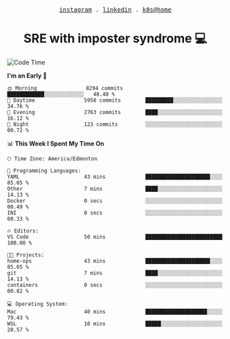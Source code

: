 <p align="center">
  <samp>
    <a href="https://www.instagram.com/lildrunkensmurf/">instagram</a> .
    <a href="https://www.linkedin.com/in/joryirving/">linkedin</a> .
    <a href="https://github.com/joryirving/k3s-home-cluster">k8s@home</a>
  </samp>
</p>

<h1 align="center">
  SRE with imposter syndrome 💻
</h1>

<!--START_SECTION:waka-->
![Code Time](http://img.shields.io/badge/Code%20Time-156%20hrs%207%20mins-blue)

**I'm an Early 🐤** 

```text
🌞 Morning                8294 commits        ████████████░░░░░░░░░░░░░   48.40 % 
🌆 Daytime                5958 commits        █████████░░░░░░░░░░░░░░░░   34.76 % 
🌃 Evening                2763 commits        ████░░░░░░░░░░░░░░░░░░░░░   16.12 % 
🌙 Night                  123 commits         ░░░░░░░░░░░░░░░░░░░░░░░░░   00.72 % 
```


📊 **This Week I Spent My Time On** 

```text
🕑︎ Time Zone: America/Edmonton

💬 Programming Languages: 
YAML                     43 mins             █████████████████████░░░░   85.05 % 
Other                    7 mins              ████░░░░░░░░░░░░░░░░░░░░░   14.13 % 
Docker                   0 secs              ░░░░░░░░░░░░░░░░░░░░░░░░░   00.49 % 
INI                      0 secs              ░░░░░░░░░░░░░░░░░░░░░░░░░   00.33 % 

🔥 Editors: 
VS Code                  50 mins             █████████████████████████   100.00 % 

🐱‍💻 Projects: 
home-ops                 43 mins             █████████████████████░░░░   85.05 % 
git                      7 mins              ████░░░░░░░░░░░░░░░░░░░░░   14.13 % 
containers               0 secs              ░░░░░░░░░░░░░░░░░░░░░░░░░   00.82 % 

💻 Operating System: 
Mac                      40 mins             ████████████████████░░░░░   79.43 % 
WSL                      10 mins             █████░░░░░░░░░░░░░░░░░░░░   20.57 % 
```


<!--END_SECTION:waka-->